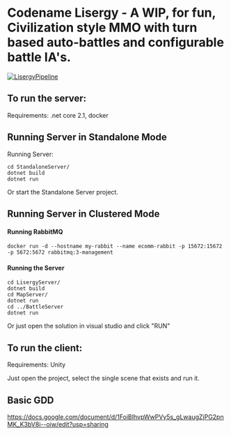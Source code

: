 # Codename Lisergy - A WIP, for fun, Civilization style MMO with turn based auto-battles and configurable battle IA's.

[![LisergyPipeline](https://github.com/Ziden/Lisergy/actions/workflows/dotnet.yml/badge.svg?branch=master)](https://github.com/Ziden/Lisergy/actions/workflows/dotnet.yml)

## To run the server:

Requirements: .net core 2.1, docker

## Running Server in Standalone Mode

Running Server:
```
cd StandaloneServer/
dotnet build
dotnet run
```
Or start the Standalone Server project.

## Running Server in Clustered Mode

#### Running RabbitMQ

```
docker run -d --hostname my-rabbit --name ecomm-rabbit -p 15672:15672 -p 5672:5672 rabbitmq:3-management
```

#### Running the Server
```
cd LisergyServer/
dotnet build
cd MapServer/
dotnet run 
cd ../BattleServer
dotnet run
```

Or just open the solution in visual studio and click "RUN"

## To run the client:

Requirements: Unity

Just open the project, select the single scene that exists and run it.

## Basic GDD

https://docs.google.com/document/d/1FoiBIhvpWwPVy5s_gLwaugZjPG2pnMK_K3bV8i--oiw/edit?usp=sharing
